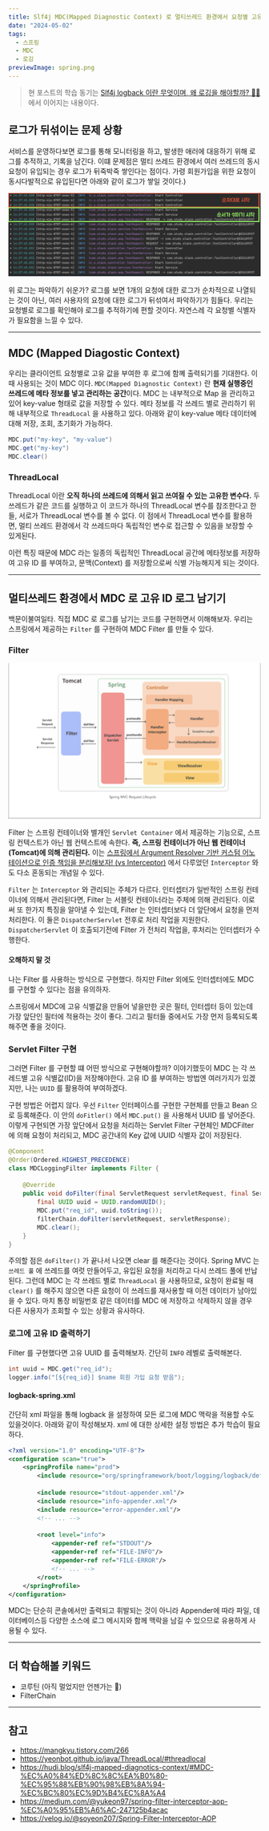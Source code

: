 ```yaml
---
title: Slf4j MDC(Mapped Diagnostic Context) 로 멀티쓰레드 환경에서 요청별 고유 ID 로그 생성하기
date: "2024-05-02"
tags:
  - 스프링
  - MDC
  - 로깅
previewImage: spring.png
---
```


> 현 포스트의 학습 동기는 [Slf4j logback 이란 무엇이며, 왜 로깅을 해야할까? 💁‍♂️](https://haon.blog/spring/logging-slf4j/) 에서 이어지는 내용이다.

## 로그가 뒤섞이는 문제 상황

서비스를 운영하다보면 로그를 통해 모니터링을 하고, 발생한 애러에 대응하기 위해 로그를 추적하고, 기록을 남긴다. 이떄 문제점은 멀티 쓰레드 환경에서 여러 쓰레드의 동시 요청이 유입되는 경우 로그가 뒤죽박죽 쌓인다는 점이다. 가령 회원가입을 위한 요청이 동시다발적으로 유입된다면 아래와 같이 로그가 쌓일 것이다.)

![](./image-4.png)

위 로그는 파악하기 쉬운가? 로그를 보면 1개의 요청에 대한 로그가 순차적으로 나열되는 것이 아닌, 여러 사용자의 요청에 대한 로그가 뒤섞여서 파악하기가 힘들다. 우리는 요청별로 로그를 확인해야 로그를 추적하기에 편할 것이다. 자연스레 각 요청별 식별자가 필요함을 느낄 수 있다.

---

## MDC (Mapped Diagostic Context)

우리는 클라이언트 요청별로 고유 값을 부여한 후 로그에 함꼐 출력되기를 기대한다. 이때 사용되는 것이 MDC 이다. `MDC(Mapped Diagnostic Context)` 란 **현재 실행중인 쓰레드에 메타 정보를 넣고 관리하는 공간**이다. MDC 는 내부적으로 Map 을 관리하고 있어 key-value 형태로 값을 저장할 수 있다. 메타 정보를 각 쓰레드 별로 관리하기 위해 내부적으로 `ThreadLocal` 을 사용하고 있다. 아래와 같이 key-value 메타 데이터에 대해 저장, 조회, 초기화가 가능하다.

```java
MDC.put("my-key", "my-value")
MDC.get("my-key")
MDC.clear()
```

### ThreadLocal

ThreadLocal 이란 **오직 하나의 쓰레드에 의해서 읽고 쓰여질 수 있는 고유한 변수다.** 두 쓰레드가 같은 코드를 실행하고 이 코드가 하나의 ThreadLocal 변수를 참조한다고 한들, 서로가 ThreadLocal 변수를 볼 수 없다. 이 점에서 ThreadLocal 변수를 활용하면, 멀티 쓰레드 환경에서 각 쓰레드마다 독립적인 변수로 접근할 수 있음을 보장할 수 있게된다.

이런 특징 때문에 MDC 라는 일종의 독립적인 ThreadLocal 공간에 메타정보를 저장하여 고유 ID 를 부여하고, 문맥(Context) 를 저장함으로써 식별 가능해지게 되는 것이다.

---

## 멀티쓰레드 환경에서 MDC 로 고유 ID 로그 남기기

백문이불여일타. 직접 MDC 로 로그를 남기는 코드를 구현하면서 이해해보자. 우리는 스프링에서 제공하는 `Filter` 를 구현하여 MDC Filter 를 만들 수 있다.

### Filter

![](./image-1.png)

Filter 는 스프링 컨테이너와 별개인 `Servlet Container` 에서 제공하는 기능으로, 스프링 컨텍스트가 아닌 웹 컨텍스트에 속한다. **즉, 스프링 컨테이너가 아닌 웹 컨테이너(Tomcat)에 의해 관리된다.** 이는 [스프링에서 Argument Resolver 기반 커스텀 어노테이션으로 인증 책임을 분리해보자! (vs Interceptor)](https://haon.blog/spring/argument-resolver/) 에서 다루었던 `Interceptor` 와도 다소 혼동되는 개념일 수 있다.

`Filter` 는 `Interceptor` 와 관리되는 주체가 다르다. 인터셉터가 일반적인 스프링 컨테이너에 의해서 관리된다면, Filter 는 서블릿 컨테이너라는 주체에 의해 관리된다. 이로써 또 한가지 특징을 알아낼 수 있는데, Filter 는 인터셉터보다 더 앞단에서 요청을 먼저 처리한다. 이 둘은 `DispatcherServlet` 전후로 처리 작업을 지원한다. `DispatcherServlet` 이 호출되기전에 Filter 가 전처리 작업을, 후처리는 인터셉터가 수행한다.

#### 오해하지 말 것

나는 Filter 를 사용하는 방식으로 구현했다. 하지만 Filter 외에도 인터셉터에도 MDC 를 구현할 수 있다는 점을 유의하자.

스프링에서 MDC에 고유 식별값을 만들어 넣을만한 곳은 필터, 인터셉터 등이 있는데 가장 앞단인 필터에 적용하는 것이 좋다. 그리고 필터들 중에서도 가장 먼저 등록되도록 해주면 좋을 것이다.

### Servlet Filter 구현

그러면 Filter 를 구현할 떄 어떤 방식으로 구현해야할까? 이야기했듯이 MDC 는 각 쓰레드별 고유 식별값(ID)을 저장해야한다. 고유 ID 를 부여하는 방법엔 여러가지가 있겠지만, 나는 `UUID` 를 활용하여 부여하겠다.

구현 방법은 어렵지 않다. 우선 `Filter` 인터페이스를 구현한 구현체를 만들고 Bean 으로 등록해준다. 이 안의 `doFitler()` 에서 `MDC.put()` 을 사용해서 UUID 를 넣어준다. 이렇게 구현되면 가장 앞단에서 요청을 처리하는 Servlet Filter 구현체인 MDCFilter 에 의해 요청이 처리되고, MDC 공간내의 Key 값에 UUID 식별자 값이 저장된다.

```java
@Component
@Order(Ordered.HIGHEST_PRECEDENCE)
class MDCLoggingFilter implements Filter {

    @Override
    public void doFilter(final ServletRequest servletRequest, final ServletResponse servletResponse, final FilterChain filterChain) throws IOException, ServletException {
        final UUID uuid = UUID.randomUUID();
        MDC.put("req_id", uuid.toString());
        filterChain.doFilter(servletRequest, servletResponse);
        MDC.clear();
    }
}
```

주의할 점은 `doFilter()` 가 끝나서 나오면 clear 를 해준다는 것이다. Spring MVC 는 `쓰레드 풀` 에 쓰레드를 여럿 만들어두고, 유입된 요청을 처리하고 다시 쓰레드 풀에 반납된다. 그런데 MDC 는 각 쓰레드 별로 `ThreadLocal` 을 사용하므로, 요청이 완료될 때 `clear()` 를 해주지 않으면 다른 요청이 이 쓰레드를 재사용할 때 이전 데이터가 남아있을 수 있다. 마치 통장 비밀번호 같은 데이터를 MDC 에 저장하고 삭제하지 않을 경우 다른 사용자가 조회할 수 있는 상황과 유사하다.

### 로그에 고유 ID 출력하기

Filter 를 구현했다면 고유 UUID 를 출력해보자. 간단히 `INFO` 레벨로 출력해본다.

```java
int uuid = MDC.get("req_id");
logger.info("[${req_id}] $name 회원 가입 요청 받음");
```

#### logback-spring.xml

간단히 xml 파일을 통해 logback 을 설정하여 모든 로그에 MDC 맥락을 적용할 수도 있을것이다. 아래와 같이 작성해보자. xml 에 대한 상세한 설정 방법은 추가 학습이 필요하다.

```xml
<?xml version="1.0" encoding="UTF-8"?>
<configuration scan="true">
    <springProfile name="prod">
        <include resource="org/springframework/boot/logging/logback/defaults.xml"/>

        <include resource="stdout-appender.xml"/>
        <include resource="info-appender.xml"/>
        <include resource="error-appender.xml"/>
        <!-- ... -->

        <root level="info">
            <appender-ref ref="STDOUT"/>
            <appender-ref ref="FILE-INFO"/>
            <appender-ref ref="FILE-ERROR"/>
            <!-- ... -->
        </root>
    </springProfile>
</configuration>
```

MDC는 단순히 콘솔에서만 출력되고 휘발되는 것이 아니라 Appender에 따라 파일, 데이터베이스등 다양한 소스에 로그 메시지와 함께 맥락을 남길 수 있으므로 유용하게 사용될 수 있다.

---

## 더 학습해볼 키워드

- 코루틴 (아직 멀었지만 언젠가는 🤣)
- FilterChain

---

## 참고

- https://mangkyu.tistory.com/266
- https://yeonbot.github.io/java/ThreadLocal/#threadlocal
- https://hudi.blog/slf4j-mapped-diagnotics-context/#MDC-%EC%A0%84%ED%8C%8C%EA%B0%80-%EC%95%88%EB%90%98%EB%8A%94-%EC%BC%80%EC%9D%B4%EC%8A%A4
- https://medium.com/@yukeon97/spring-filter-interceptor-aop-%EC%A0%95%EB%A6%AC-247125b4acac
- https://velog.io/@soyeon207/Spring-Filter-Interceptor-AOP
